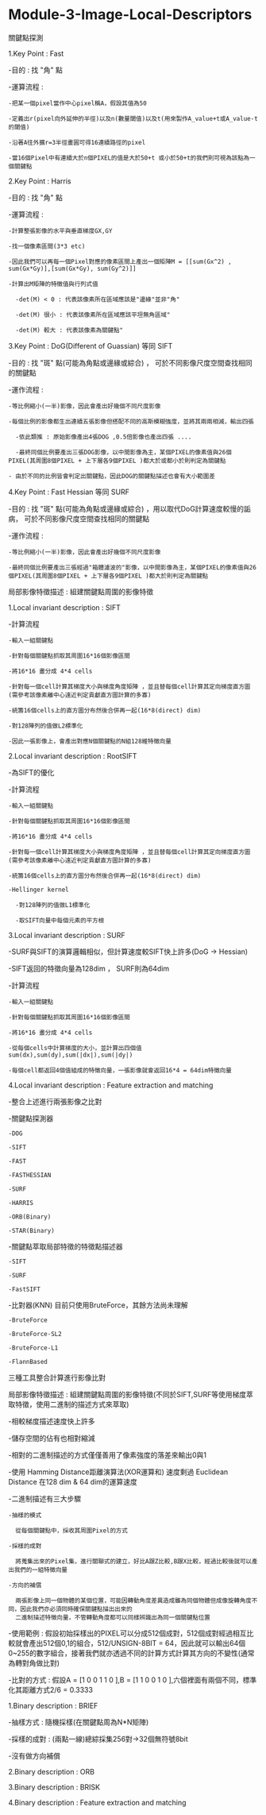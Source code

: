 # Module-3-Image-Local-Descriptors

關鍵點探測

1.Key Point : Fast
  
  -目的 : 找 "角" 點
  
  -運算流程 : 
    
    -把某一個pixel當作中心pixel稱A，假設其值為50
    
    -定義出r(pixel向外延伸的半徑)以及n(數量閾值)以及t(用來製作A_value+t或A_value-t的閾值)
    
    -沿著A往外擴r=3半徑畫圓可得16連續路徑的pixel
    
    -當16個Pixel中有連續大於n個PIXEL的值是大於50+t 或小於50+t的我們則可視為該點為一個關鍵點


2.Key Point : Harris
  
  -目的 : 找 "角" 點
  
  -運算流程 : 
    
    -計算整張影像的水平與垂直梯度GX,GY
    
    -找一個像素區間(3*3 etc)
    
    -因此我們可以再每一個Pixel對應的像素區間上產出一個矩陣M = [[sum(Gx^2) , sum(Gx*Gy)],[sum(Gx*Gy), sum(Gy^2)]]
    
    -計算出M矩陣的特徵值與行列式值
    
      -det(M) < 0 : 代表該像素所在區域應該是"邊緣"並非"角"
      
      -det(M) 很小 : 代表該像素所在區域應該平坦無角區域"
      
      -det(M) 較大 : 代表該像素為關鍵點"
      
3.Key Point : DoG(Different of Guassian) 等同 SIFT

  -目的 : 找 "斑" 點(可能為角點或邊緣或綜合) ， 可於不同影像尺度空間查找相同的關鍵點
  
  -運作流程 : 
    
    -等比例縮小(一半)影像，因此會產出好幾個不同尺度影像
    
    -每個比例的影像都生出連續五張影像但搭配不同的高斯模糊強度，並將其兩兩相減，輸出四張
      
      -依此類推 : 原始影像產出4張DOG ,0.5倍影像也產出四張 ....
      
      -最終同個比例要產出三張DOG影像，以中間影像為主，某個PIXEL的像素值與26個PIXEL(其周圍8個PIXEL + 上下層各9個PIXEL )都大於或都小於則判定為關鍵點
      
    - 由於不同的比例皆會判定出關鍵點，因此DOG的關鍵點描述也會有大小範圍差


4.Key Point : Fast Hessian 等同 SURF
  
  -目的 : 找 "斑" 點(可能為角點或邊緣或綜合) ，用以取代DoG計算速度較慢的詬病， 可於不同影像尺度空間查找相同的關鍵點
  
  -運作流程 : 
    
    -等比例縮小(一半)影像，因此會產出好幾個不同尺度影像
    
    -最終同個比例要產出三張經過"箱體濾波的"影像，以中間影像為主，某個PIXEL的像素值與26個PIXEL(其周圍8個PIXEL + 上下層各9個PIXEL )都大於則判定為關鍵點
    

局部影像特徵描述 : 組建關鍵點周圍的影像特徵

1.Local invariant description : SIFT

  -計算流程
  
    -輸入一組關鍵點

    -針對每個關鍵點抓取其周圍16*16個影像區間

    -將16*16 畫分成 4*4 cells

    -針對每一個cell計算其梯度大小與梯度角度矩陣 ，並且替每個cell計算其定向梯度直方圖(需參考該像素離中心遠近判定貢獻直方圖計算的多寡)

    -統籌16個cells上的直方圖分布然後合併再一起(16*8(direct) dim)

    -對128陣列的值做L2標準化

    -因此一張影像上，會產出對應N個關鍵點的N組128維特徵向量

2.Local invariant description : RootSIFT
  
  -為SIFT的優化
  
  -計算流程
    
    -輸入一組關鍵點

    -針對每個關鍵點抓取其周圍16*16個影像區間

    -將16*16 畫分成 4*4 cells

    -針對每一個cell計算其梯度大小與梯度角度矩陣 ，並且替每個cell計算其定向梯度直方圖(需參考該像素離中心遠近判定貢獻直方圖計算的多寡)

    -統籌16個cells上的直方圖分布然後合併再一起(16*8(direct) dim)

    -Hellinger kernel
    
      -對128陣列的值做L1標準化
    
      -取SIFT向量中每個元素的平方根

    
3.Local invariant description : SURF
  
  -SURF與SIFT的演算邏輯相似，但計算速度較SIFT快上許多(DoG -> Hessian)
  
  -SIFT返回的特徵向量為128dim ， SURF則為64dim
  
  -計算流程
    
    -輸入一組關鍵點

    -針對每個關鍵點抓取其周圍16*16個影像區間

    -將16*16 畫分成 4*4 cells
    
    -從每個cells中計算梯度的大小，並計算出四個值sum(dx),sum(dy),sum(|dx|),sum(|dy|)
    
    -每個cell都返回4個值組成的特徵向量，一張影像就會返回16*4 = 64dim特徵向量

4.Local invariant description : Feature extraction and matching

  -整合上述進行兩張影像之比對
  
  -關鍵點探測器
  
    -DOG
    
    -SIFT
    
    -FAST
    
    -FASTHESSIAN
    
    -SURF
    
    -HARRIS
    
    -ORB(Binary)
    
    -STAR(Binary)
    
  -關鍵點萃取局部特徵的特徵點描述器
  
    -SIFT
    
    -SURF
    
    -FastSIFT
    
  -比對器(KNN) 目前只使用BruteForce，其餘方法尚未理解
  
    -BruteForce
    
    -BruteForce-SL2
    
    -BruteForce-L1
    
    -FlannBased
  
  三種工具整合計算進行影像比對

局部影像特徵描述 : 組建關鍵點周圍的影像特徵(不同於SIFT,SURF等使用梯度萃取特徵，使用二進制的描述方式來萃取)

  -相較梯度描述速度快上許多
  
  -儲存空間的佔有也相對縮減
  
  -相對的二進制描述的方式僅僅善用了像素強度的落差來輸出0與1
  
  -使用 Hamming Distance距離演算法(XOR運算和) 速度剩過 Euclidean Distance 在128 dim & 64 dim的運算速度
  
  -二進制描述有三大步驟
    
    -抽樣的模式
    
      從每個關鍵點中，採收其周圍Pixel的方式
    
    -採樣的成對
      
      將蒐集出來的Pixel集，進行關聯式的建立，好比A跟Z比較,B跟X比較，經過比較後就可以產出我們的一組特徵向量
    
    -方向的補償
      
      兩張影像上同一個物體的某個位置，可能因轉動角度差異造成雖為同個物體但成像旋轉角度不同，因此我們亦必須同時確保關鍵點描出出來的
      二進制描述特徵向量，不管轉動角度都可以同樣辨識出為同一個關鍵點位置
  
  -使用範例 : 假設初始採樣出的PIXEL可以分成512個成對，512個成對經過相互比較就會產出512個0,1的組合，512/UNSIGN-8BIT = 64，因此就可以輸出64個0~255的數字組合，接著我們就亦透過不同的計算方式計算其方向的不變性(通常為轉對角做比對)
  
  -比對的方式 : 假設A = [1 0 0 1 1 0 ],B = [1 1 0 0 1 0 ],六個裡面有兩個不同，標準化其距離方式2/6 = 0.3333
  
         

1.Binary description : BRIEF

  -抽樣方式 : 隨機採樣(在關鍵點周為N*N矩陣)
  
  -採樣的成對 : (兩點一線)總綜採集256對->32個無符號8bit
  
  -沒有做方向補償

2.Binary description : ORB

3.Binary description : BRISK

4.Binary description : Feature extraction and matching



  

